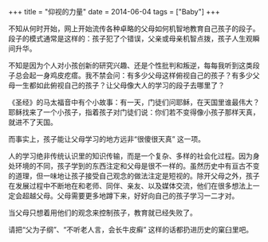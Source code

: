 +++
title = "仰视的力量"
date = 2014-06-04
tags = ["Baby"]
+++

<!-- ---
date: '2014-06-04'
title: 仰视的力量
categories: zh
tags:
- baby
comments: true
--- -->

不知从何时开始，网上开始流传各种卓略的父母如何机智地教育自己孩子的段子。段子的模式通常是这样的：孩子犯了个错误，父亲或母亲机智点拨，孩子人生观瞬间升华。

<!--more-->

不知是因为个人对小孩创新的研究兴趣、还是个性批判和叛逆，每每我听到这类段子总会起一身鸡皮疙瘩。我不禁会问：有多少父母这样俯视自己的孩子？有多少父母一生都如此俯视自己的孩子？让父母像大人的学习的段子去哪里了？

《圣经》的马太福音中有个小故事：有一天，门徒们问耶稣，在天国里谁最伟大？耶稣找来了一个小孩子，指着孩子对门徒们说：你们若不变得像小孩子那样天真，就进不了天国。

而事实上，孩子能让父母学习的地方远非“很傻很天真” 这一项。

人的学习绝非传统认识里的知识传输，而是一个复杂、多样的社会化过程。因为身处环境的不同，孩子学到的东西注定和父母是很不一样的。虽然历史中有亘古不变的道理，但一味地让孩子接受自己观念的做法注定是短视的。除开父母之外，孩子在发展过程中不断地在和老师、同伴、亲友、以及媒体交流，他们在很多想法上一定会超越父母。父母需要更多地蹲下来，好好向自己的孩子学习一二才对。

当父母只想着用他们的观念来控制孩子，教育就已经失败了。

请把“父为子纲”、“不听老人言，会长牛皮癣” 这样的话都扔进历史的窠臼里吧。
